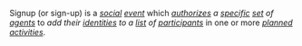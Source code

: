 Signup (or sign-up) is a *[social](https://github.com/gcassel/Modular-Organization-Terminology/blob/master/terms/social.md) [event](https://github.com/gcassel/Modular-Organization-Terminology/blob/master/terms/event.md)* which *[authorizes](https://github.com/gcassel/Modular-Organization-Terminology/blob/master/terms/authority.md) a [specific](https://github.com/gcassel/Modular-Organization-Terminology/blob/master/terms/specific.md) [set](https://github.com/gcassel/Modular-Organization-Terminology/blob/master/terms/set.md) of [agents](https://github.com/gcassel/Modular-Organization-Terminology/blob/master/terms/agent.md)* to *add their [identities](https://github.com/gcassel/Modular-Organization-Terminology/blob/master/terms/identity.md) to a [list](https://github.com/gcassel/Modular-Organization-Terminology/blob/master/terms/list.md) of [participants](https://github.com/gcassel/Modular-Organization-Terminology/blob/master/terms/participate.md)* in one or more *[planned](https://github.com/gcassel/Modular-Organization-Terminology/blob/master/terms/plan.md) [activities](https://github.com/gcassel/Modular-Organization-Terminology/blob/master/terms/activity.md)*.
